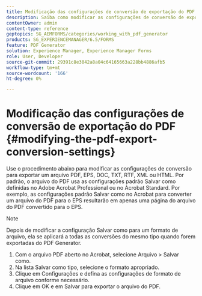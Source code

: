 ```yaml
---
title: Modificação das configurações de conversão de exportação do PDF
description: Saiba como modificar as configurações de conversão de exportação do PDF.
contentOwner: admin
content-type: reference
geptopics: SG_AEMFORMS/categories/working_with_pdf_generator
products: SG_EXPERIENCEMANAGER/6.5/FORMS
feature: PDF Generator
solution: Experience Manager, Experience Manager Forms
role: User, Developer
source-git-commit: 29391c8e3042a8a04c64165663a228bb4886afb5
workflow-type: tm+mt
source-wordcount: '166'
ht-degree: 0%

---
```


# Modificação das configurações de conversão de exportação do PDF {#modifying-the-pdf-export-conversion-settings}

Use o procedimento abaixo para modificar as configurações de conversão para exportar um arquivo PDF, EPS, DOC, TXT, RTF, XML ou HTML. Por padrão, o arquivo do PDF usa as configurações padrão Salvar como definidas no Adobe Acrobat Professional ou no Acrobat Standard. Por exemplo, as configurações padrão Salvar como no Acrobat para converter um arquivo do PDF para o EPS resultarão em apenas uma página do arquivo do PDF convertido para o EPS.

>[!NOTE]
>
>Depois de modificar a configuração Salvar como para um formato de arquivo, ela se aplicará a todas as conversões do mesmo tipo quando forem exportadas do PDF Generator.

1. Com o arquivo PDF aberto no Acrobat, selecione Arquivo > Salvar como.
1. Na lista Salvar como tipo, selecione o formato apropriado.
1. Clique em Configurações e defina as configurações de formato de arquivo conforme necessário.
1. Clique em OK e em Salvar para exportar o arquivo do PDF.
